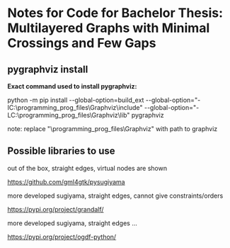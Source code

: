 # Notes for Code for Bachelor Thesis: Multilayered Graphs with Minimal Crossings and Few Gaps

## pygraphviz install

__Exact command used to install pygraphviz:__

python -m pip install --global-option=build_ext --global-option="-IC:\programming_prog_files\Graphviz\include" --global-option="-LC:\programming_prog_files\Graphviz\lib" pygraphviz

note: replace "\programming_prog_files\Graphviz" with path to graphviz


## Possible libraries to use

out of the box, straight edges, virtual nodes are shown

https://github.com/gml4gtk/pysugiyama

more developed sugiyama, straight edges, cannot give constraints/orders

https://pypi.org/project/grandalf/

 more developed sugiyama, straight edges ...

https://pypi.org/project/ogdf-python/

